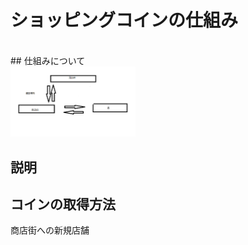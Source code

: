 # ショッピングコインの仕組み
<br> ## 仕組みについて
<br><img width="200px" alt="図" src="./system.png">
## 説明
## コインの取得方法
商店街への新規店舗
